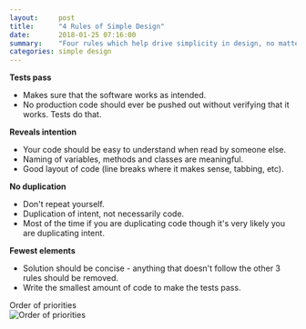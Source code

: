 ```yaml
---
layout:     post
title:      "4 Rules of Simple Design"
date:       2018-01-25 07:16:00
summary:    "Four rules which help drive simplicity in design, no matter which programming language you work with." 
categories: simple design
---
```


**Tests pass**  
* Makes sure that the software works as intended.
* No production code should ever be pushed out without verifying that it works. Tests do that.  

**Reveals intention**
* Your code should be easy to understand when read by someone else.
* Naming of variables, methods and classes are meaningful.
* Good layout of code (line breaks where it makes sense, tabbing, etc).  

**No duplication**
* Don't repeat yourself.
* Duplication of intent, not necessarily code.
* Most of the time if you are duplicating code though it's very likely you are duplicating intent.  

**Fewest elements**
* Solution should be concise - anything that doesn't follow the other 3 rules should be removed.
* Write the smallest amount of code to make the tests pass.  
  
  
Order of priorities  
![Order of priorities](https://martinfowler.com/bliki/images/beckDesignRules/sketch.png "Source: https://martinfowler.com/bliki/BeckDesignRules.html")